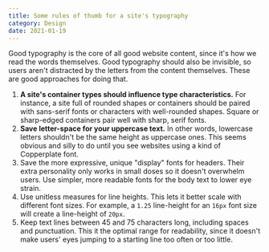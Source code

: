```yaml
---
title: Some rules of thumb for a site's typography
category: Design
date: 2021-01-19
---
```


Good typography is the core of all good website content, since it's how we read the words themselves. Good typography should also be invisible, so users aren't distracted by the letters from the content themselves. These are good approaches for doing that.

1. **A site's container types should influence type characteristics.** For instance, a site full of rounded shapes or containers should be paired with sans-serif fonts or characters with well-rounded shapes. Square or sharp-edged containers pair well with sharp, serif fonts.
2. **Save letter-space for your uppercase text.** In other words, lowercase letters shouldn't be the same height as uppercase ones. This seems obvious  and silly to do until you see websites using a kind of Copperplate font.
3. Save the more expressive, unique "display" fonts for headers. Their extra personality only works in small doses so it doesn't overwhelm users. Use simpler, more readable fonts for the body text to lower eye strain.
4. Use unitless measures for line heights. This lets it better scale with different font sizes. For example, a `1.25` line-height for an `16px` font size will create a line-height of `20px`.
5. Keep text lines between 45 and 75 characters long, including spaces and punctuation. This it the optimal range for readability, since it doesn't make users' eyes jumping to a starting line too often or too little.

